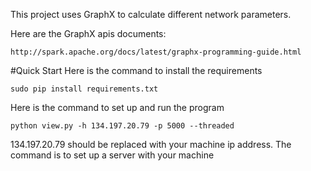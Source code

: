 This project uses GraphX to calculate different network parameters.

Here are the GraphX apis documents:
```
http://spark.apache.org/docs/latest/graphx-programming-guide.html
```

#Quick Start
Here is the command to install the requirements
```
sudo pip install requirements.txt
```
Here is the command to set up and run the program
```
python view.py -h 134.197.20.79 -p 5000 --threaded
```
134.197.20.79 should be replaced with your machine ip address. The command is to set up a server with your machine
